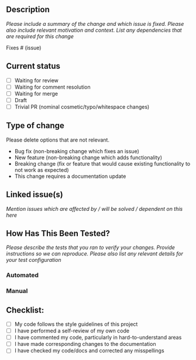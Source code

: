 ## Description

_Please include a summary of the change and which issue is fixed. Please also include relevant motivation and context. List any dependencies that are required for this change_

Fixes # (issue)

## Current status

- [ ] Waiting for review
- [ ] Waiting for comment resolution
- [ ] Waiting for merge
- [ ] Draft
- [ ] Trivial PR (nominal cosmetic/typo/whitespace changes)

## Type of change

Please delete options that are not relevant.

- Bug fix (non-breaking change which fixes an issue)
- New feature (non-breaking change which adds functionality)
- Breaking change (fix or feature that would cause existing functionality to not work as expected)
- This change requires a documentation update

## Linked issue(s)

_Mention issues which are affected by / will be solved / dependent on this here_

## How Has This Been Tested?

_Please describe the tests that you ran to verify your changes. Provide instructions so we can reproduce. Please also list any relevant details for your test configuration_

### Automated

### Manual

## Checklist:

- [ ] My code follows the style guidelines of this project
- [ ] I have performed a self-review of my own code
- [ ] I have commented my code, particularly in hard-to-understand areas
- [ ] I have made corresponding changes to the documentation
- [ ] I have checked my code/docs and corrected any misspellings
